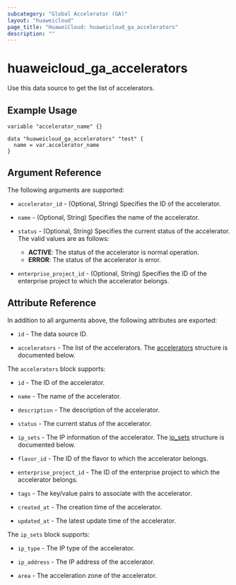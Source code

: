 ```yaml
---
subcategory: "Global Accelerator (GA)"
layout: "huaweicloud"
page_title: "HuaweiCloud: huaweicloud_ga_accelerators"
description: ""
---
```


# huaweicloud_ga_accelerators

Use this data source to get the list of accelerators.

## Example Usage

```hcl
variable "accelerator_name" {}

data "huaweicloud_ga_accelerators" "test" {
  name = var.accelerator_name
}
```

## Argument Reference

The following arguments are supported:

* `accelerator_id` - (Optional, String) Specifies the ID of the accelerator.

* `name` - (Optional, String) Specifies the name of the accelerator.

* `status` - (Optional, String) Specifies the current status of the accelerator.
  The valid values are as follows:
  + **ACTIVE**: The status of the accelerator is normal operation.
  + **ERROR**: The status of the accelerator is error.

* `enterprise_project_id` - (Optional, String) Specifies the ID of the enterprise project to which the accelerator
  belongs.

## Attribute Reference

In addition to all arguments above, the following attributes are exported:

* `id` - The data source ID.

* `accelerators` - The list of the accelerators.
  The [accelerators](#ga_accelerators) structure is documented below.

<a name="ga_accelerators"></a>
The `accelerators` block supports:

* `id` - The ID of the accelerator.

* `name` - The name of the accelerator.  

* `description` - The description of the accelerator.

* `status` - The current status of the accelerator.

* `ip_sets` - The IP information of the accelerator.
  The [ip_sets](#accelerator_ip_sets) structure is documented below.

* `flavor_id` - The ID of the flavor to which the accelerator belongs.

* `enterprise_project_id` - The ID of the enterprise project to which the accelerator belongs.

* `tags` - The key/value pairs to associate with the accelerator.

* `created_at` - The creation time of the accelerator.

* `updated_at` - The latest update time of the accelerator.

<a name="accelerator_ip_sets"></a>
The `ip_sets` block supports:

* `ip_type` - The IP type of the accelerator.

* `ip_address` - The IP address of the accelerator.

* `area` - The acceleration zone of the accelerator.
